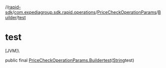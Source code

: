 //[rapid-sdk](../../../../index.md)/[com.expediagroup.sdk.rapid.operations](../../index.md)/[PriceCheckOperationParams](../index.md)/[Builder](index.md)/[test](test.md)

# test

[JVM]\

public final [PriceCheckOperationParams.Builder](index.md)[test](test.md)([String](https://docs.oracle.com/javase/8/docs/api/java/lang/String.html)test)
